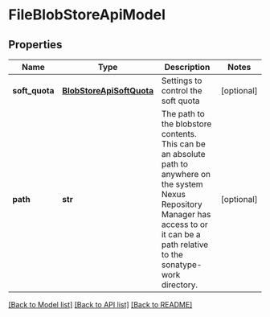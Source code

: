 # FileBlobStoreApiModel

## Properties
Name | Type | Description | Notes
------------ | ------------- | ------------- | -------------
**soft_quota** | [**BlobStoreApiSoftQuota**](BlobStoreApiSoftQuota.md) | Settings to control the soft quota | [optional] 
**path** | **str** | The path to the blobstore contents. This can be an absolute path to anywhere on the system Nexus Repository Manager has access to or it can be a path relative to the sonatype-work directory. | [optional] 

[[Back to Model list]](../README.md#documentation-for-models) [[Back to API list]](../README.md#documentation-for-api-endpoints) [[Back to README]](../README.md)


